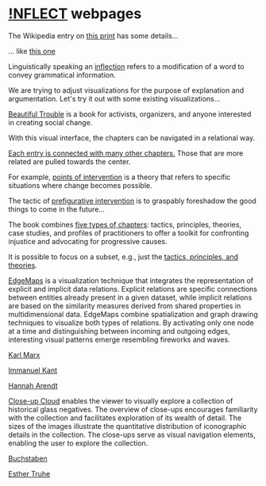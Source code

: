 # <a href="./">!NFLECT</a> webpages

The Wikipedia entry on [this print](https://en.wikipedia.org/wiki/The_Great_Wave_off_Kanagawa) has some details...


... like [this one](https://en.wikipedia.org/wiki/The_Great_Wave_off_Kanagawa#Sea_and_waves)


Linguistically speaking an [inflection](https://en.wiktionary.org/wiki/inflection) refers to a modification of a word to convey grammatical information.


We are trying to adjust visualizations for the purpose of explanation and argumentation. Let's try it out with some existing visualizations…


[Beautiful Trouble](https://mariandoerk.de/monadicexploration/demo/#-1:00000) is a book for activists, organizers, and anyone interested in creating social change.


With this visual interface, the chapters can be navigated in a relational way.


[Each entry is connected with many other chapters.](https://mariandoerk.de/monadicexploration/demo/#200158:00000) Those that are more related are pulled towards the center.


For example, [points of intervention](https://mariandoerk.de/monadicexploration/demo/#300204:00000) is a theory that refers to specific situations where change becomes possible.


The tactic of [prefigurative intervention](https://mariandoerk.de/monadicexploration/demo/#100239:00000) is to graspably foreshadow the good things to come in the future…


The book combines [five types of chapters](https://mariandoerk.de/monadicexploration/demo/#-1:00000): tactics, principles, theories, case studies, and profiles of practitioners to offer a toolkit for confronting injustice and advocating for progressive causes.


It is possible to focus on a subset, e.g., just the [tactics, principles, and theories](https://mariandoerk.de/monadicexploration/demo/#-1:00011).


[EdgeMaps](https://mariandoerk.de/edgemaps/demo/#phils;map;;) is a visualization technique that integrates the representation of explicit and implicit data relations. Explicit relations are specific connections between entities already present in a given dataset, while implicit relations are based on the similarity measures derived from shared properties in multidimensional data. EdgeMaps combine spatialization and graph drawing techniques to visualize both types of relations. By activating only one node at a time and distinguishing between incoming and outgoing edges, interesting visual patterns emerge resembling fireworks and waves.


[Karl Marx](https://mariandoerk.de/edgemaps/demo/#phils;map;;/en/karl_marx)


[Immanuel Kant](https://mariandoerk.de/edgemaps/demo/#phils;map;;/en/immanuel_kant)


[Hannah Arendt](https://mariandoerk.de/edgemaps/demo/#phils;map;;/en/hannah_arendt)


[Close-up Cloud](https://uclab.fh-potsdam.de/closeupcloud/#/viz) enables the viewer to visually explore a collection of historical glass negatives. The overview of close-ups encourages familiarity with the collection and facilitates exploration of its wealth of detail. The sizes of the images illustrate the quantitative distribution of iconographic details in the collection. The close-ups serve as visual navigation elements, enabling the user to explore the collection.


[Buchstaben](https://uclab.fh-potsdam.de/closeupcloud/#/viz/tag/Buchstaben,%20Alphabet,%20Schrift)


[Esther Truhe](https://uclab.fh-potsdam.de/closeupcloud/#/viz/detail/P2017.3.212)

